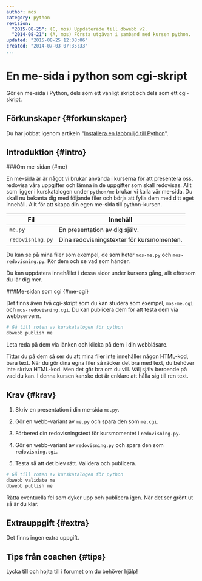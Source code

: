 ```yaml
---
author: mos
category: python
revision:
  "2015-08-25": (C, mos) Uppdaterade till dbwebb v2.
  "2014-08-21": (A, mos) Första utgåvan i samband med kursen python.
updated: "2015-08-25 12:38:06"
created: "2014-07-03 07:35:33"
...
```

En me-sida i python som cgi-skript
==================================

Gör en me-sida i Python, dels som ett vanligt skript och dels som ett cgi-skript.

<!--more-->


Förkunskaper {#forkunskaper}
-----------------------

Du har jobbat igenom artikeln "[Installera en labbmiljö till Python](kunskap/installera-en-labbmiljo-till-python)".



Introduktion {#intro}
-----------------------



###Om me-sidan {#me}

En me-sida är är något vi brukar använda i kurserna för att presentera oss, redovisa våra uppgifter och lämna in de uppgifter som skall redovisas. Allt som ligger i kurskatalogen under `python/me` brukar vi kalla vår me-sida. Du skall nu bekanta dig med följande filer och börja att fylla dem med ditt eget innehåll. Allt för att skapa din egen me-sida till python-kursen.

| Fil              | Innehåll                      |
|------------------|-------------------------------|
| `me.py`          | En presentation av dig själv. |
| `redovisning.py` | Dina redovisningstexter för kursmomenten. | 

Du kan se på mina filer som exempel, de som heter `mos-me.py` och `mos-redovisning.py`. Kör dem och se vad som händer.

Du kan uppdatera innehållet i dessa sidor under kursens gång, allt eftersom du lär dig mer.



###Me-sidan som cgi {#me-cgi}

Det finns även två cgi-skript som du kan studera som exempel, `mos-me.cgi` och `mos-redovisning.cgi`. Du kan publicera dem för att testa dem via webbservern.

```bash
# Gå till roten av kurskatalogen för python
dbwebb publish me
```

Leta reda på dem via länken och klicka på dem i din webbläsare.

Tittar du på dem så ser du att mina filer inte innehåller någon HTML-kod, bara text. När du gör dina egna filer så räcker det bra med text, du behöver inte skriva HTML-kod. Men det går bra om du vill. Välj själv beroende på vad du kan. I denna kursen kanske det är enklare att hålla sig till ren text.



Krav {#krav}
-----------------------

1. Skriv en presentation i din me-sida `me.py`. 

2. Gör en webb-variant av `me.py` och spara den som `me.cgi`.

3. Förbered din redovisningstext för kursmomentet i `redovisning.py`. 

4. Gör en webb-variant av `redovisning.py` och spara den som `redovisning.cgi`.

5. Testa så att det blev rätt. Validera och publicera.

```bash
# Gå till roten av kurskatalogen för python
dbwebb validate me
dbwebb publish me
```

Rätta eventuella fel som dyker upp och publicera igen. När det ser grönt ut så är du klar. 



Extrauppgift {#extra}
-----------------------

Det finns ingen extra uppgift.



Tips från coachen {#tips}
-----------------------

Lycka till och hojta till i forumet om du behöver hjälp!




